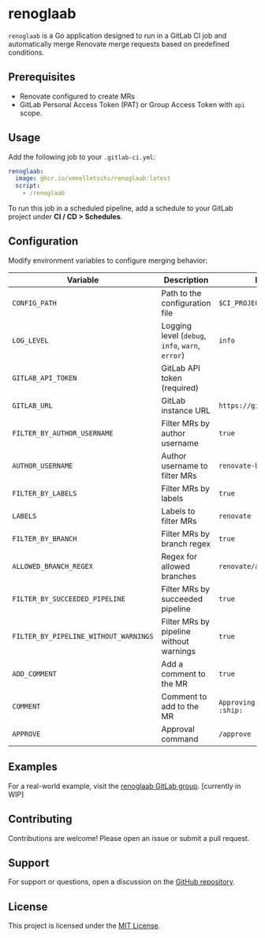 # renoglaab

`renoglaab` is a Go application designed to run in a GitLab CI job and automatically merge Renovate merge requests based on predefined conditions.

## Prerequisites

- Renovate configured to create MRs
- GitLab Personal Access Token (PAT) or Group Access Token with `api` scope.

## Usage

Add the following job to your `.gitlab-ci.yml`:
```yml
renoglaab:
  image: ghcr.io/xmoelletschi/renoglaab:latest
  script:
    - /renoglaab
```
To run this job in a scheduled pipeline, add a schedule to your GitLab project under **CI / CD > Schedules**.

## Configuration

Modify environment variables to configure merging behavior:

| Variable                              | Description                                      | Default                           | Options                           |
|---------------------------------------|--------------------------------------------------|-----------------------------------|-----------------------------------|
| `CONFIG_PATH`                         | Path to the configuration file                   | `$CI_PROJECT_DIR/config.js`       | Any valid file path               |
| `LOG_LEVEL`                           | Logging level (`debug`, `info`, `warn`, `error`) | `info`                            | `debug`, `info`, `warn`, `error`  |
| `GITLAB_API_TOKEN`                    | GitLab API token (required)                      |                                   | Any valid token                   |
| `GITLAB_URL`                          | GitLab instance URL                              | `https://gitlab.com`              | Any valid URL                     |
| `FILTER_BY_AUTHOR_USERNAME`           | Filter MRs by author username                    | `true`                            | `true`, `false`                   |
| `AUTHOR_USERNAME`                     | Author username to filter MRs                    | `renovate-bot`                    | Any valid username                |
| `FILTER_BY_LABELS`                    | Filter MRs by labels                             | `true`                            | `true`, `false`                   |
| `LABELS`                              | Labels to filter MRs                             | `renovate`                        | Any valid label                   |
| `FILTER_BY_BRANCH`                    | Filter MRs by branch regex                       | `true`                            | `true`, `false`                   |
| `ALLOWED_BRANCH_REGEX`                | Regex for allowed branches                       | `renovate/automerge`            | Any valid regex                   |
| `FILTER_BY_SUCCEEDED_PIPELINE`        | Filter MRs by succeeded pipeline                 | `true`                            | `true`, `false`                   |
| `FILTER_BY_PIPELINE_WITHOUT_WARNINGS` | Filter MRs by pipeline without warnings          | `true`                            | `true`, `false`                   |
| `ADD_COMMENT`                         | Add a comment to the MR                          | `true`                            | `true`, `false`                   |
| `COMMENT`                             | Comment to add to the MR                         | `Approving merge request! :ship:` | Any valid comment                 |
| `APPROVE`                             | Approval command                                 | `/approve`                        | Any valid command                 |

## Examples

For a real-world example, visit the [renoglaab GitLab group](https://gitlab.com/renoglaab). [currently in WIP]

## Contributing

Contributions are welcome! Please open an issue or submit a pull request.

## Support

For support or questions, open a discussion on the [GitHub repository](https://github.com/xMoelletschi/renoglaab/discussions).

## License

This project is licensed under the [MIT License](LICENSE).
